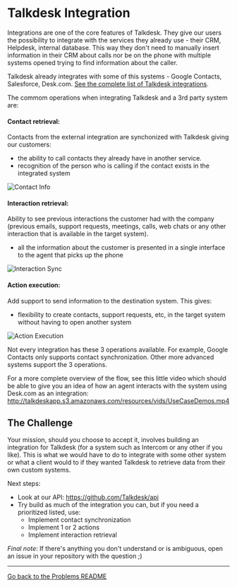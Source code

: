 # Talkdesk Integration

Integrations are one of the core features of Talkdesk. They give our users the possibility to integrate with the services they already use - their CRM, Helpdesk, internal database. This way they don't need to manually insert information in their CRM about calls nor be on the phone with multiple systems opened trying to find information about the caller.

Talkdesk already integrates with some of this systems - Google Contacts, Salesforce, Desk.com. [See the complete list of Talkdesk integrations](http://www.talkdesk.com/call-center-software/integrations).

The commom operations when integrating Talkdesk and a 3rd party system are:

#### Contact retrieval:

Contacts from the external integration are synchonized with Talkdesk giving our customers:

- the ability to call contacts they already have in another service.
- recognition of the person who is calling if the contact exists in the integrated system

![Contact Info](http://www.talkdesk.com/wp-content/uploads/2013/01/customer_profile_information.png)

#### Interaction retrieval:

Ability to see previous interactions the customer had with the company (previous emails, support requests, meetings, calls, web chats or any other interaction that is available in the target system).

- all the information about the customer is presented in a single interface to the agent that picks up the phone

![Interaction Sync](http://www.talkdesk.com/wp-content/uploads/2013/01/activity_from_external_integrations.png)

#### Action execution:

Add support to send information to the destination system. This gives:

- flexibility to create contacts, support requests, etc, in the target system without having to open another system

![Action Execution](http://www.talkdesk.com/wp-content/uploads/2013/04/highrise_integration_one_interface.png)

Not every integration has these 3 operations available. For example, Google Contacts only supports contact synchronization. Other more advanced systems support the 3 operations.

For a more complete overview of the flow, see this little video which should be able to give you an idea of how an agent interacts with the system using Desk.com as an integration: http://talkdeskapp.s3.amazonaws.com/resources/vids/UseCaseDemos.mp4

## The Challenge

Your mission, should you choose to accept it, involves building an integration for Talkdesk (for a system such as Intercom or any other if you like). This is what we would have to do to integrate with some other system or what a client would to if they wanted Talkdesk to retrieve data from their own custom systems.

Next steps:

- Look at our API: https://github.com/Talkdesk/api
- Try build as much of the integration you can, but if you need a prioritized listed, use:
  - Implement contact synchronization
  - Implement 1 or 2 actions
  - Implement interaction retrieval

*Final note*: If there's anything you don't understand or is ambiguous, open an issue in your repository with the question ;)

---

[Go back to the Problems README](README.md)
